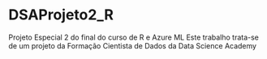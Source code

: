 # DSAProjeto2_R
Projeto Especial 2 do final do curso de R e Azure ML Este trabalho trata-se de um projeto da Formação Cientista de Dados da Data Science Academy
